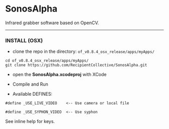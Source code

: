 # SonosAlpha

Infrared grabber software based on OpenCV.


---

### INSTALL (OSX)

* clone the repo in the directory: `of_v0.8.4_osx_release/apps/myApps/`

```
cd of_v0.8.4_osx_release/apps/myApps/
git clone https://github.com/RecipientCollective/SonosAlpha.git
```

* open the **SonosAlpha.xcodeproj** with XCode

* Compile and Run

* Available DEFINES:

```
#define _USE_LIVE_VIDEO    <-- Use camera or local file
```

```
#define _USE_SYPHON_VIDEO  <-- Use syphon
```

See inline help for keys.

